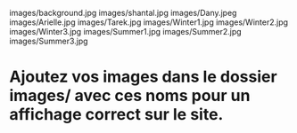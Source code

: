 images/background.jpg
images/shantal.jpg
images/Dany.jpeg
images/Arielle.jpg
images/Tarek.jpg
images/Winter1.jpg
images/Winter2.jpg
images/Winter3.jpg
images/Summer1.jpg
images/Summer2.jpg
images/Summer3.jpg
# Ajoutez vos images dans le dossier images/ avec ces noms pour un affichage correct sur le site.
